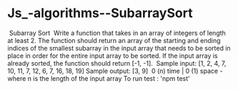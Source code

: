 # Js_-algorithms--SubarraySort
​
Subarray Sort
​
Write a function that takes in an array of integers of length at least 2. The function should return an array of the starting and ending indices of the smallest subarray in the input array that needs to be sorted in place in order for the entire input array to be sorted. If the input array is already sorted, the function should return [-1, -1].
​
Sample input: [1, 2, 4, 7, 10, 11, 7, 12, 6, 7, 16, 18, 19]
Sample output: [3, 9]
​
0 (n) time | 0 (1) space - where n is the length of the input array
To run test : 'npm test'

​
 